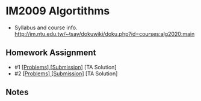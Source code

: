 # IM2009 Algortithms
* Syllabus and course info. http://im.ntu.edu.tw/~tsay/dokuwiki/doku.php?id=courses:alg2020:main
## Homework Assignment
* #1 <a href="http://im.ntu.edu.tw/~tsay/dokuwiki/lib/exe/fetch.php?media=courses:alg2020:hw1.pdf">[Problems]</a><a href="https://hackmd.io/ul3F-kXaQya649fohfvQEQ">  [Submission]</a>  [TA Solution]
* #2 <a href="http://im.ntu.edu.tw/~tsay/dokuwiki/lib/exe/fetch.php?media=courses:alg2020:hw2.pdf">[Problems]</a><a href="https://hackmd.io/juf-ECr-R_ax39ylu_ACig"> [Submission]</a> [TA Solution]

## Notes
